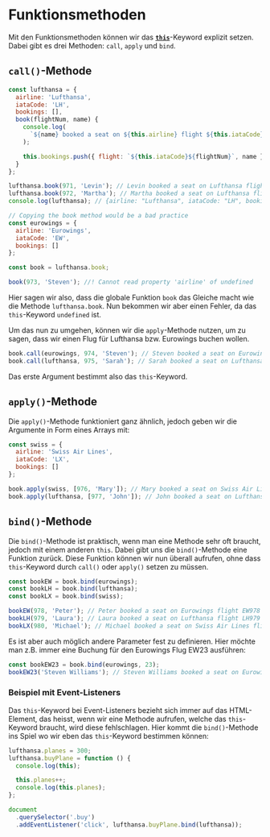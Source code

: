 # Funktionsmethoden

Mit den Funktionsmethoden können wir das [**`this`**](Das-this-Keyword.md)-Keyword explizit setzen. Dabei gibt es drei Methoden: `call`, `apply` 
und `bind`.

## `call()`-Methode

````Javascript
const lufthansa = {
  airline: 'Lufthansa',
  iataCode: 'LH',
  bookings: [],
  book(flightNum, name) {
    console.log(
      `${name} booked a seat on ${this.airline} flight ${this.iataCode}${flightNum}`
    );

    this.bookings.push({ flight: `${this.iataCode}${flightNum}`, name });
  }
};

lufthansa.book(971, 'Levin'); // Levin booked a seat on Lufthansa flight LH971
lufthansa.book(972, 'Martha'); // Martha booked a seat on Lufthansa flight LH972
console.log(lufthansa); // {airline: "Lufthansa", iataCode: "LH", bookings: Array(2), book: ƒ}

// Copying the book method would be a bad practice
const eurowings = {
  airline: 'Eurowings',
  iataCode: 'EW',
  bookings: []
};

const book = lufthansa.book;

book(973, 'Steven'); //! Cannot read property 'airline' of undefined
````

Hier sagen wir also, dass die globale Funktion `book` das Gleiche macht wie die Methode `lufthansa.book`. Nun bekommen wir aber einen Fehler, da 
das `this`-Keyword `undefined` ist.

Um das nun zu umgehen, können wir die `apply`-Methode nutzen, um zu sagen, dass wir einen Flug für Lufthansa bzw. Eurowings buchen wollen.

````Javascript
book.call(eurowings, 974, 'Steven'); // Steven booked a seat on Eurowings flight EW974
book.call(lufthansa, 975, 'Sarah'); // Sarah booked a seat on Lufthansa flight LH975
````

Das erste Argument bestimmt also das `this`-Keyword.

## `apply()`-Methode

Die `apply()`-Methode funktioniert ganz ähnlich, jedoch geben wir die Argumente in Form eines Arrays mit:

````Javascript
const swiss = {
  airline: 'Swiss Air Lines',
  iataCode: 'LX',
  bookings: []
};

book.apply(swiss, [976, 'Mary']); // Mary booked a seat on Swiss Air Lines flight LX976
book.apply(lufthansa, [977, 'John']); // John booked a seat on Lufthansa flight LH977
````

## `bind()`-Methode

Die `bind()`-Methode ist praktisch, wenn man eine Methode sehr oft braucht, jedoch mit einem anderen `this`. Dabei gibt uns die `bind()`-Methode 
eine Funktion zurück. Diese Funktion können wir nun überall aufrufen, ohne dass `this`-Keyword durch `call()` oder `apply()` setzen zu müssen.

````Javascript
const bookEW = book.bind(eurowings);
const bookLH = book.bind(lufthansa);
const bookLX = book.bind(swiss);

bookEW(978, 'Peter'); // Peter booked a seat on Eurowings flight EW978
bookLH(979, 'Laura'); // Laura booked a seat on Lufthansa flight LH979
bookLX(980, 'Michael'); // Michael booked a seat on Swiss Air Lines flight LX980
````

Es ist aber auch möglich andere Parameter fest zu definieren. Hier möchte man z.B. immer eine Buchung für den Eurowings Flug EW23 ausführen:

````Javascript
const bookEW23 = book.bind(eurowings, 23);
bookEW23('Steven Williams'); // Steven Williams booked a seat on Eurowings flight EW23
````

### Beispiel mit Event-Listeners

Das `this`-Keyword bei Event-Listeners bezieht sich immer auf das HTML-Element, das heisst, wenn wir eine Methode aufrufen, welche das 
`this`-Keyword braucht, wird diese fehlschlagen. Hier kommt die `bind()`-Methode ins Spiel wo wir eben das `this`-Keyword bestimmen können:

````Javascript
lufthansa.planes = 300;
lufthansa.buyPlane = function () {
  console.log(this);

  this.planes++;
  console.log(this.planes);
};

document
  .querySelector('.buy')
  .addEventListener('click', lufthansa.buyPlane.bind(lufthansa));
````